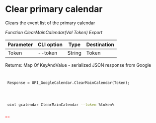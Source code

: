 ﻿---
sidebar_position: 4
---

# Clear primary calendar
 Clears the event list of the primary calendar


*Function ClearMainCalendar(Val Token) Export*

 | Parameter | CLI option | Type | Destination |
 |-|-|-|-|
 | Token | --token | String | Token |

 
 Returns: Map Of KeyAndValue - serialized JSON response from Google

```bsl title="Code example"
	
 
 Response = OPI_GoogleCalendar.ClearMainCalendar(Token);
 
	
```

```sh title="CLI command example"
 
 oint gcalendar ClearMainCalendar --token %token%

```


```json title="Result"

""

```
